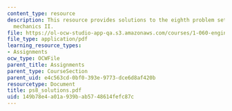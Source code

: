 ```yaml
---
content_type: resource
description: This resource provides solutions to the eighth problem set on engineering
  mechanics II.
file: https://ol-ocw-studio-app-qa.s3.amazonaws.com/courses/1-060-engineering-mechanics-ii-spring-2006/149b78e4a01a939bab5748614fefc87c_ps8_solutions.pdf
file_type: application/pdf
learning_resource_types:
- Assignments
ocw_type: OCWFile
parent_title: Assignments
parent_type: CourseSection
parent_uid: e4c563cd-0bf0-393e-9773-dce6d8af420b
resourcetype: Document
title: ps8_solutions.pdf
uid: 149b78e4-a01a-939b-ab57-48614fefc87c
---
```

